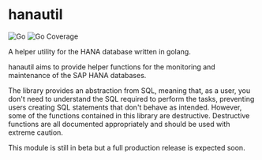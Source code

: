 # hanautil

![Go](https://github.com/mr-stringer/hanautil/actions/workflows/go.yml/badge.svg)
![Go Coverage](https://github.com/mr-stringer/hanautil/actions/workflows/gocover.yaml/badge.svg)

A helper utility for the HANA database written in golang.

hanautil aims to provide helper functions for the monitoring and maintenance
of the SAP HANA databases.

The library provides an abstraction from SQL, meaning that, as a user, you
don't need to understand the SQL required to perform the tasks, preventing
users creating SQL statements that don't behave as intended. However,
some of the functions contained in this library are destructive. Destructive
functions are all documented appropriately and should be used with extreme
caution.

This module is still in beta but a full production release is expected soon.
